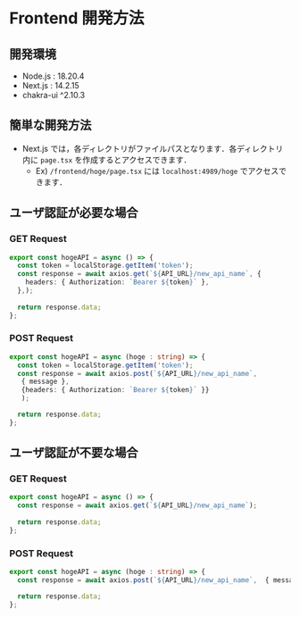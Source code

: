 # Frontend 開発方法
## 開発環境
- Node.js : 18.20.4
- Next.js : 14.2.15
- chakra-ui ^2.10.3

## 簡単な開発方法
- Next.js では，各ディレクトリがファイルパスとなります．各ディレクトリ内に `page.tsx` を作成するとアクセスできます．
    - Ex) `/frontend/hoge/page.tsx` には `localhost:4989/hoge` でアクセスできます．

## ユーザ認証が必要な場合
### GET Request
```typescript
export const hogeAPI = async () => {
  const token = localStorage.getItem('token');
  const response = await axios.get(`${API_URL}/new_api_name`, {
    headers: { Authorization: `Bearer ${token}` },
  },);
  
  return response.data;
};
```

### POST Request
```typescript
export const hogeAPI = async (hoge : string) => {
  const token = localStorage.getItem('token');
  const response = await axios.post(`${API_URL}/new_api_name`,
   { message }, 
   {headers: { Authorization: `Bearer ${token}` }}
   );

  return response.data;
};
```

## ユーザ認証が不要な場合
### GET Request
```typescript
export const hogeAPI = async () => {
  const response = await axios.get(`${API_URL}/new_api_name`);
  
  return response.data;
};
```

### POST Request
```typescript
export const hogeAPI = async (hoge : string) => {
  const response = await axios.post(`${API_URL}/new_api_name`,  { message });

  return response.data;
};
```